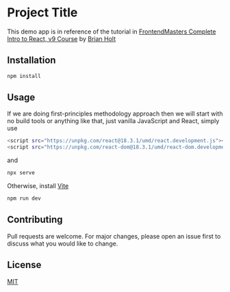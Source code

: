 # Project Title

This demo app is in reference of the tutorial in [FrontendMasters Complete Intro to React, v9 Course](https://frontendmasters.com/courses/complete-react-v9/) by [Brian Holt](https://react-v9.holt.courses/)

## Installation

```bash
npm install
```

## Usage

If we are doing first-principles methodology approach then we will start with no build tools or anything like that, just vanilla JavaScript and React, simply use

```bash
<script src="https://unpkg.com/react@18.3.1/umd/react.development.js"></script>
<script src="https://unpkg.com/react-dom@18.3.1/umd/react-dom.development.js"></script>
```

and

```bash
npx serve
```

Otherwise, install [Vite](https://vite.dev/guide/)

```bash
npm run dev
```

## Contributing

Pull requests are welcome. For major changes, please open an issue first to discuss what you would like to change.

## License

[MIT](https://choosealicense.com/licenses/mit/)
